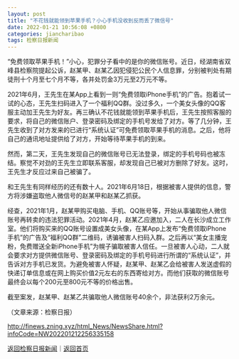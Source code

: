 ```yaml
---
layout: post
title: "不花钱就能领到苹果手机？小心手机没收到反而丢了微信号"
date: 2022-01-21 10:56:08 +0800
categories: jiancharibao
tags: 检察日报新闻
---
```

<p>“免费领取苹果手机！”小心，犯罪分子看中的是你的微信账号。近日，经湖南省双峰县检察院提起公诉，赵某甲、赵某乙因犯侵犯公民个人信息罪，分别被判处有期徒刑十个月至七个月不等，各并处罚金3万元至2万元不等。</p>
 <p>2021年6月，王先生在某App上看到一则“免费领取iPhone手机”的广告。抱着试一试的心态，王先生扫码进入了一个福利QQ群。没过多久，一个美女头像的QQ客服主动加王先生为好友。再三确认不花钱就能领到苹果手机后，王先生按照客服的要求，将自己的微信账户、登录密码及绑定的手机号发给了对方。等了几分钟，王先生收到了对方发来的已进行“系统认证”可免费领取苹果手机的消息。之后，他将自己的通讯地址提供给了对方，开始等待苹果手机的到来。</p>
 <p>然而，第二天，王先生发现自己的微信账号已无法登录，绑定的手机号码也被冻结。察觉不对劲的王先生立即联系客服，却发现自己已被对方删除了好友。这时，王先生才反应过来自己被骗了。</p>
 <p>和王先生有同样经历的还有数十人。2021年6月18日，根据被害人提供的信息，警方将涉嫌盗取他人微信号的赵某甲和赵某乙抓获。</p>
 <p>经查，2021年1月，赵某甲购买电脑、手机、QQ账号等，开始从事骗取他人微信账号再转卖的违法犯罪活动。2021年4月，赵某乙应邀加入，二人在长沙成立工作室。他们将购买来的QQ账号设置成美女头像，在某App上发布“免费领取iPhone手机”的广告及“福利QQ群”二维码，诱骗被害人扫码入群。之后再以“美女主播宠粉，免费赠送全新iPhone手机”为幌子骗取被害人信任。一旦被害人心动，二人就会要求对方提供微信账号、登录密码及绑定的手机号码进行所谓的“系统认证”，并告诉对方手机已发货。为避免被害人怀疑，赵某甲、赵某乙会给被害人发送虚假的快递订单信息或在网上购买价值2元左右的东西寄给对方。而他们获取的微信账号最终会以每个200元至800元不等的价格出售。</p>
 <p>截至案发，赵某甲、赵某乙共骗取他人微信账号40余个，非法获利2万余元。</p><p class="em_media">（文章来源：检察日报）</p>

<http://finews.zning.xyz/html_News/NewsShare.html?infoCode=NW202201212256335158>

[返回检察日报新闻](//finews.withounder.com/category/jiancharibao.html)｜[返回首页](//finews.withounder.com/)